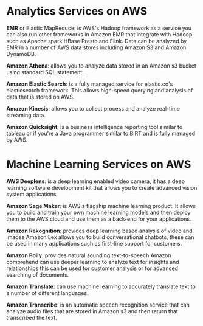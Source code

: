 # Analytics Services on AWS
**EMR** or Elastic MapReduce: is AWS's Hadoop framework as a service you can also run other frameworks in Amazon EMR that integrate with Hadoop such as Apache spark HBase Presto and Flink. Data can be analyzed by EMR in a number of AWS data stores including Amazon S3 and Amazon DynamoDB.

**Amazon Athena**: allows you to analyze data stored in an Amazon s3 bucket using standard SQL statement. 

**Amazon Elastic Search**: is a fully managed service for elastic.co's elasticsearch 
framework. This allows high-speed querying and analysis of data that is stored on AWS. 

**Amazon Kinesis**: allows you to collect process and analyze real-time streaming data. 

**Amazon Quicksight**: is a business intelligence reporting tool similar to tableau or if you're a Java programmer similar to BIRT and is fully managed by AWS.

# Machine Learning Services on AWS
**AWS Deeplens**: is a deep learning enabled video camera, it has a deep learning
software development kit that allows you to create advanced vision system applications.

**Amazon Sage Maker**: is AWS's flagship machine learning product.
It allows you to build and train your own machine learning models and then deploy
them to the AWS cloud and use them as a back-end for your applications.

**Amazon Rekognition**: provides deep learning based analysis of video and images Amazon Lex allows you to build conversational chatbots, these can be used in many applications such as first-line support for customers.  

**Amazon Polly**: provides natural sounding text-to-speech Amazon comprehend can use deeper learning to analyze text for insights and relationships this can be used for customer analysis or for advanced searching of documents. 

**Amazon Translate**: can use machine learning to accurately translate text to a number of different languages.

**Amazon Transcribe**: is an automatic speech recognition service that can analyze audio files that are stored in Amazon s3 and then return that transcribed the text.


 